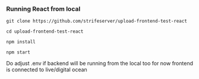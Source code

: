 

### Running React from local

```
git clone https://github.com/strifeserver/upload-frontend-test-react
```

```
cd upload-frontend-test-react
```

```
npm install
```

```
npm start
```



Do adjust .env if backend will be running from the local too
for now frontend is connected to live/digital ocean
